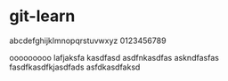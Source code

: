 # git-learn

abcdefghijklmnopqrstuvwxyz
0123456789

ooooooooo
lafjaksfa
kasdfasd
asdfnkasdfas
askndfasfas
fasdfkasdfkjasdfads
asfdkasdfaksd
